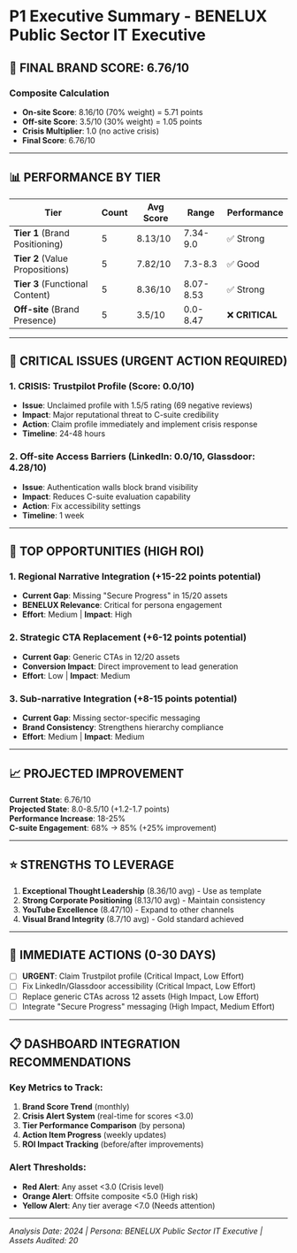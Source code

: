 # P1 Executive Summary - BENELUX Public Sector IT Executive

## 🎯 FINAL BRAND SCORE: 6.76/10

### Composite Calculation

- **On-site Score**: 8.16/10 (70% weight) = 5.71 points
- **Off-site Score**: 3.5/10 (30% weight) = 1.05 points
- **Crisis Multiplier**: 1.0 (no active crisis)
- **Final Score**: 6.76/10

---

## 📊 PERFORMANCE BY TIER

| Tier                            | Count | Avg Score | Range     | Performance     |
| ------------------------------- | ----- | --------- | --------- | --------------- |
| **Tier 1** (Brand Positioning)  | 5     | 8.13/10   | 7.34-9.0  | ✅ Strong       |
| **Tier 2** (Value Propositions) | 5     | 7.82/10   | 7.3-8.3   | ✅ Good         |
| **Tier 3** (Functional Content) | 5     | 8.36/10   | 8.07-8.53 | ✅ Strong       |
| **Off-site** (Brand Presence)   | 5     | 3.5/10    | 0.0-8.47  | ❌ **CRITICAL** |

---

## 🚨 CRITICAL ISSUES (URGENT ACTION REQUIRED)

### 1. **CRISIS: Trustpilot Profile** (Score: 0.0/10)

- **Issue**: Unclaimed profile with 1.5/5 rating (69 negative reviews)
- **Impact**: Major reputational threat to C-suite credibility
- **Action**: Claim profile immediately and implement crisis response
- **Timeline**: 24-48 hours

### 2. **Off-site Access Barriers** (LinkedIn: 0.0/10, Glassdoor: 4.28/10)

- **Issue**: Authentication walls block brand visibility
- **Impact**: Reduces C-suite evaluation capability
- **Action**: Fix accessibility settings
- **Timeline**: 1 week

---

## 🎯 TOP OPPORTUNITIES (HIGH ROI)

### 1. **Regional Narrative Integration** (+15-22 points potential)

- **Current Gap**: Missing "Secure Progress" in 15/20 assets
- **BENELUX Relevance**: Critical for persona engagement
- **Effort**: Medium | **Impact**: High

### 2. **Strategic CTA Replacement** (+6-12 points potential)

- **Current Gap**: Generic CTAs in 12/20 assets
- **Conversion Impact**: Direct improvement to lead generation
- **Effort**: Low | **Impact**: Medium

### 3. **Sub-narrative Integration** (+8-15 points potential)

- **Current Gap**: Missing sector-specific messaging
- **Brand Consistency**: Strengthens hierarchy compliance
- **Effort**: Medium | **Impact**: Medium

---

## 📈 PROJECTED IMPROVEMENT

**Current State**: 6.76/10  
**Projected State**: 8.0-8.5/10 (+1.2-1.7 points)  
**Performance Increase**: 18-25%  
**C-suite Engagement**: 68% → 85% (+25% improvement)

---

## ⭐ STRENGTHS TO LEVERAGE

1. **Exceptional Thought Leadership** (8.36/10 avg) - Use as template
2. **Strong Corporate Positioning** (8.13/10 avg) - Maintain consistency
3. **YouTube Excellence** (8.47/10) - Expand to other channels
4. **Visual Brand Integrity** (8.7/10 avg) - Gold standard achieved

---

## 🎯 IMMEDIATE ACTIONS (0-30 DAYS)

- [ ] **URGENT**: Claim Trustpilot profile (Critical Impact, Low Effort)
- [ ] Fix LinkedIn/Glassdoor accessibility (Critical Impact, Low Effort)
- [ ] Replace generic CTAs across 12 assets (High Impact, Low Effort)
- [ ] Integrate "Secure Progress" messaging (High Impact, Medium Effort)

---

## 📋 DASHBOARD INTEGRATION RECOMMENDATIONS

### Key Metrics to Track:

1. **Brand Score Trend** (monthly)
2. **Crisis Alert System** (real-time for scores <3.0)
3. **Tier Performance Comparison** (by persona)
4. **Action Item Progress** (weekly updates)
5. **ROI Impact Tracking** (before/after improvements)

### Alert Thresholds:

- **Red Alert**: Any asset <3.0 (Crisis level)
- **Orange Alert**: Offsite composite <5.0 (High risk)
- **Yellow Alert**: Any tier average <7.0 (Needs attention)

---

_Analysis Date: 2024 | Persona: BENELUX Public Sector IT Executive | Assets Audited: 20_
